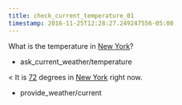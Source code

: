 ```yaml
---
title: check_current_temperature_01
timestamp: 2016-11-25T12:28:27.249247556-05:00
---
```


What is the temperature in [New York](city)?
* ask_current_weather/temperature

< It is [72](temperature) degrees in [New York](city) right now.
* provide_weather/current
